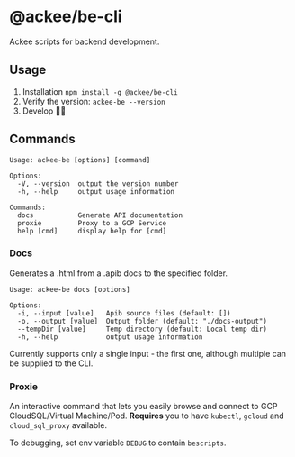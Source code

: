 # @ackee/be-cli

Ackee scripts for backend development.

## Usage

1. Installation `npm install -g @ackee/be-cli`
1. Verify the version: `ackee-be --version`
1. Develop 👨‍💻

## Commands
```
Usage: ackee-be [options] [command]

Options:
  -V, --version  output the version number
  -h, --help     output usage information

Commands:
  docs           Generate API documentation
  proxie         Proxy to a GCP Service
  help [cmd]     display help for [cmd]
```

### Docs
Generates a .html from a .apib docs to the specified folder.
```
Usage: ackee-be docs [options]

Options:
  -i, --input [value]   Apib source files (default: [])
  -o, --output [value]  Output folder (default: "./docs-output")
  --tempDir [value]     Temp directory (default: Local temp dir)
  -h, --help            output usage information
```

Currently supports only a single input - the first one, although multiple can be supplied to the CLI.

### Proxie
An interactive command that lets you easily browse and connect to GCP CloudSQL/Virtual Machine/Pod.
**Requires** you to have `kubectl`, `gcloud` and `cloud_sql_proxy` available.

To debugging, set env variable `DEBUG` to contain `bescripts`.
